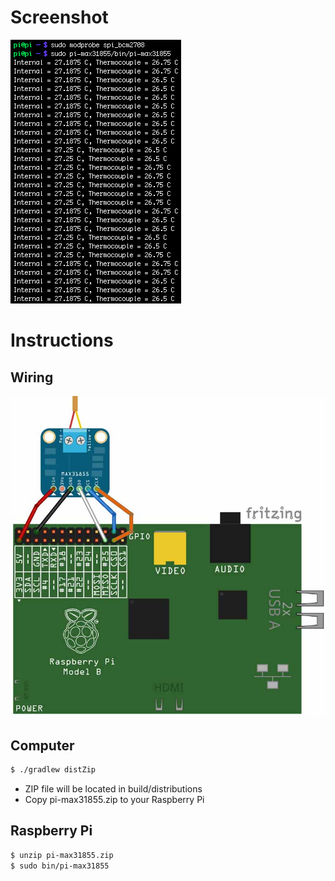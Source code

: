 # Screenshot
![Screenshot](screenshot.png)

# Instructions
## Wiring
![Wiring](wiring.jpg)

## Computer
```bash
$ ./gradlew distZip
```
* ZIP file will be located in build/distributions
* Copy pi-max31855.zip to your Raspberry Pi

## Raspberry Pi
```bash
$ unzip pi-max31855.zip
$ sudo bin/pi-max31855
```
